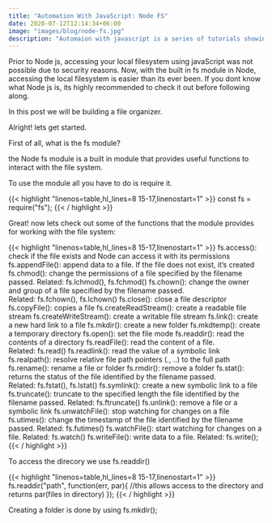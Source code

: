```yaml
---
title: "Automation With JavaScript: Node FS"
date: 2020-07-12T12:14:34+06:00
image: "images/blog/node-fs.jpg"
description: "Automaion with javascript is a series of tutorials showing how easy it is to automate daily tasks using javaScript and Node.js"
---
```


Prior to Node js, accessing your local filesystem using javaScript was not possible due to security reasons. Now, with the built in fs module in Node, accessing the local filesystem is easier than its ever been. If you dont know what Node js is, its highly recommended to check it out before following along.

In this post we will be building a file organizer.


Alright! lets get started.

First of all, what is the fs module?

the Node fs module is a built in module that provides useful functions to interact with the file system.

To use the module all you have to do is require it.

{{< highlight "linenos=table,hl_lines=8 15-17,linenostart=1" >}}
const fs = require("fs");
{{< / highlight >}}

Great! now lets check out some of the functions that the module provides for working with the file system:

{{< highlight "linenos=table,hl_lines=8 15-17,linenostart=1" >}}
fs.access(): check if the file exists and Node can access it with its permissions
fs.appendFile(): append data to a file. If the file does not exist, it’s created
fs.chmod(): change the permissions of a file specified by the filename passed. Related: fs.lchmod(), fs.fchmod()
fs.chown(): change the owner and group of a file specified by the filename passed. Related: fs.fchown(), fs.lchown()
fs.close(): close a file descriptor
fs.copyFile(): copies a file
fs.createReadStream(): create a readable file stream
fs.createWriteStream(): create a writable file stream
fs.link(): create a new hard link to a file
fs.mkdir(): create a new folder
fs.mkdtemp(): create a temporary directory
fs.open(): set the file mode
fs.readdir(): read the contents of a directory
fs.readFile(): read the content of a file. Related: fs.read()
fs.readlink(): read the value of a symbolic link
fs.realpath(): resolve relative file path pointers (., ..) to the full path
fs.rename(): rename a file or folder
fs.rmdir(): remove a folder
fs.stat(): returns the status of the file identified by the filename passed. Related: fs.fstat(), fs.lstat()
fs.symlink(): create a new symbolic link to a file
fs.truncate(): truncate to the specified length the file identified by the filename passed. Related: fs.ftruncate()
fs.unlink(): remove a file or a symbolic link
fs.unwatchFile(): stop watching for changes on a file
fs.utimes(): change the timestamp of the file identified by the filename passed. Related: fs.futimes()
fs.watchFile(): start watching for changes on a file. Related: fs.watch()
fs.writeFile(): write data to a file. Related: fs.write();
{{< / highlight >}}

To access the direcory we use fs.readdir()

{{< highlight "linenos=table,hl_lines=8 15-17,linenostart=1" >}}
fs.readdir("path", function(err, par){
//this allows access to the directory and returns par(files in directory)
});
{{< / highlight >}}

Creating a folder is done by using fs.mkdir();